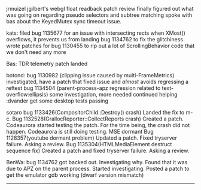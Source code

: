 jrmuizel
        jgilbert's webgl float readback patch review
        finally figured out what was going on regarding pseudo selectors and subtree matching
        spoke with bas about the KeyedMutex sync timeout issue.



kats:
        filed bug 1135677 for an issue with intersecting rects when XMost() overflows, it prevents us from landing bug 1134762 to fix the glitchiness
        wrote patches for bug 1130455 to rip out a lot of ScrollingBehavior code that we don't need any more



Bas:
        TDR telemetry patch landed



botond:
        bug 1130982 (clipping issue caused by multi-FrameMetrics)
        investigated, have a patch that fixed issue and *almost* avoids regressing a reftest
        bug 1134504 (parent-process-apz regression related to text-overflow:ellipsis)
        some investigation, more needed
        continued helping :dvander get some desktop tests passing



sotaro
        bug 1133426(CompositorChild::Destroy() crash) Landed the fix to m-c.
        Bug 1132528(GrallocReporter::CollectReports crash) Created a patch. Codeaurora started testing the patch. For the time being, the crash did not happen. Codeaurora is still doing testing.
        MSE dormant
        Bug 1128357(youtube dormant problem) Updated a patch. Fixed tryserver failure. Asking a review.
        Bug 1135304(HTMLMediaElement destruct sequence fix) Created a patch and fixed tryserver failure. Asking a review.



BenWa:
        bug 1134762 got backed out. Investigating why. Found that it was due to APZ on the parent process. Started investigating. 
        Posted a patch to get the emulator gdb working (dwarf version mismatch)

________________


